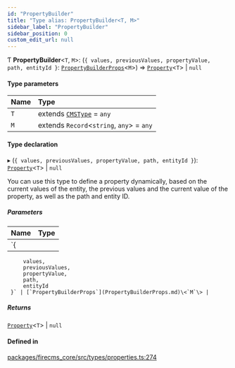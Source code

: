 ```yaml
---
id: "PropertyBuilder"
title: "Type alias: PropertyBuilder<T, M>"
sidebar_label: "PropertyBuilder"
sidebar_position: 0
custom_edit_url: null
---
```


Ƭ **PropertyBuilder**\<`T`, `M`\>: (`{
         values,
         previousValues,
         propertyValue,
         path,
         entityId
     }`: [`PropertyBuilderProps`](PropertyBuilderProps.md)\<`M`\>) => [`Property`](Property.md)\<`T`\> \| ``null``

#### Type parameters

| Name | Type |
| :------ | :------ |
| `T` | extends [`CMSType`](CMSType.md) = `any` |
| `M` | extends `Record`\<`string`, `any`\> = `any` |

#### Type declaration

▸ (`{
         values,
         previousValues,
         propertyValue,
         path,
         entityId
     }`): [`Property`](Property.md)\<`T`\> \| ``null``

You can use this type to define a property dynamically, based
on the current values of the entity, the previous values and the
current value of the property, as well as the path and entity ID.

##### Parameters

| Name | Type |
| :------ | :------ |
| `{
         values,
         previousValues,
         propertyValue,
         path,
         entityId
     }` | [`PropertyBuilderProps`](PropertyBuilderProps.md)\<`M`\> |

##### Returns

[`Property`](Property.md)\<`T`\> \| ``null``

#### Defined in

[packages/firecms_core/src/types/properties.ts:274](https://github.com/FireCMSco/firecms/blob/d45f3739/packages/firecms_core/src/types/properties.ts#L274)
